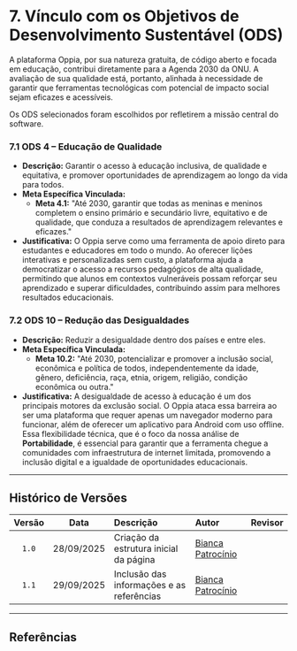 # 7. Vínculo com os Objetivos de Desenvolvimento Sustentável (ODS)

A plataforma Oppia, por sua natureza gratuita, de código aberto e focada em educação, contribui diretamente para a Agenda 2030 da ONU. A avaliação de sua qualidade está, portanto, alinhada à necessidade de garantir que ferramentas tecnológicas com potencial de impacto social sejam eficazes e acessíveis.

Os ODS selecionados foram escolhidos por refletirem a missão central do software.

### 7.1 ODS 4 – Educação de Qualidade
* **Descrição:** Garantir o acesso à educação inclusiva, de qualidade e equitativa, e promover oportunidades de aprendizagem ao longo da vida para todos.
* **Meta Específica Vinculada:**
    * **Meta 4.1:** "Até 2030, garantir que todas as meninas e meninos completem o ensino primário e secundário livre, equitativo e de qualidade, que conduza a resultados de aprendizagem relevantes e eficazes."
* **Justificativa:** O Oppia serve como uma ferramenta de apoio direto para estudantes e educadores em todo o mundo. Ao oferecer lições interativas e personalizadas sem custo, a plataforma ajuda a democratizar o acesso a recursos pedagógicos de alta qualidade, permitindo que alunos em contextos vulneráveis possam reforçar seu aprendizado e superar dificuldades, contribuindo assim para melhores resultados educacionais.

### 7.2 ODS 10 – Redução das Desigualdades
* **Descrição:** Reduzir a desigualdade dentro dos países e entre eles.
* **Meta Específica Vinculada:**
    * **Meta 10.2:** "Até 2030, potencializar e promover a inclusão social, econômica e política de todos, independentemente da idade, gênero, deficiência, raça, etnia, origem, religião, condição econômica ou outra."
* **Justificativa:** A desigualdade de acesso à educação é um dos principais motores da exclusão social. O Oppia ataca essa barreira ao ser uma plataforma que requer apenas um navegador moderno para funcionar, além de oferecer um aplicativo para Android com uso offline. Essa flexibilidade técnica, que é o foco da nossa análise de **Portabilidade**, é essencial para garantir que a ferramenta chegue a comunidades com infraestrutura de internet limitada, promovendo a inclusão digital e a igualdade de oportunidades educacionais.

---

## Histórico de Versões

| Versão | Data | Descrição | Autor | Revisor |
| :---: | :---: | :--- | :--- | :---: |
| `1.0` | 28/09/2025 | Criação da estrutura inicial da página | [Bianca Patrocínio](https://github.com/BiancaPatrocinio7) | |
| `1.1` | 29/09/2025 | Inclusão das informações e as referências | [Bianca Patrocínio](https://github.com/BiancaPatrocinio7) | |

---

## Referências

[^1]: PRESSMAN, Roger S.; MAXIM, Bruce R. *Engenharia de software: uma abordagem profissional*. 9. ed. Porto Alegre: AMGH Editora, 2021.

[^2]: OPPIA FOUNDATION. *Oppia GitHub repository*. Disponível em: <https://github.com/oppia/oppia>. Acesso em: 29 set. 2025.

[^3]: INTERNATIONAL ORGANIZATION FOR STANDARDIZATION. ISO/IEC 25010:2011. *Systems and software engineering — Systems and software Quality Requirements and Evaluation (SQuaRE) — System and software quality models*. Genebra: ISO, 2011.